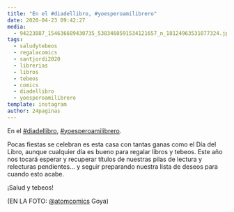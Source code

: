 ```yaml
---
title: "En el #diadellibro, #yoesperoamilibrero"
date: 2020-04-23 09:42:27
media: 
  - 94223887_154636689430735_5383460591534121657_n_18124963531077324.jpg
tags: 
  - saludytebeos
  - regalacomics
  - santjordi2020
  - librerias
  - libros
  - tebeos
  - comics
  - diadellibro
  - yoesperoamilibrero
template: instagram
author: 24paginas
---
```


En el [#diadellibro](/tags/diadellibro), [#yoesperoamilibrero](/tags/yoesperoamilibrero).


Pocas fiestas se celebran es esta casa con tantas ganas como el Día del Libro, aunque cualquier día es bueno para regalar libros y tebeos. Este año nos tocará esperar y recuperar títulos de nuestras pilas de lectura y relecturas pendientes... y seguir preparando nuestra lista de deseos para cuando esto acabe.


¡Salud y tebeos!






(EN LA FOTO: [@atomcomics](https://instagram.com/atomcomics) Goya)







